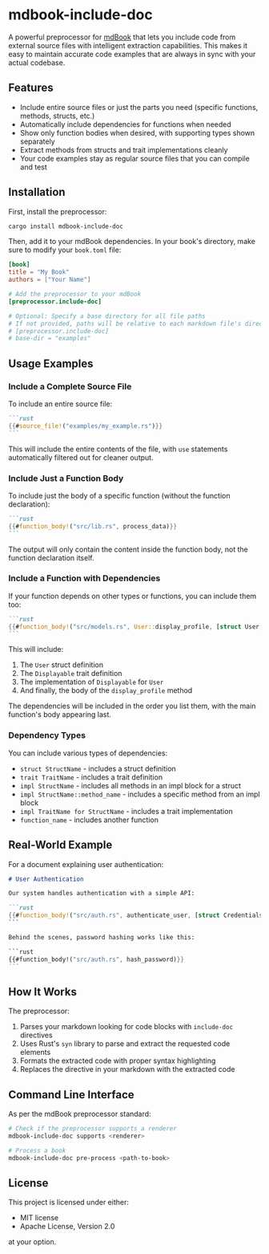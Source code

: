 # mdbook-include-doc

A powerful preprocessor for [mdBook](https://rust-lang.github.io/mdBook/) that lets you include code from external source files with intelligent extraction capabilities. This makes it easy to maintain accurate code examples that are always in sync with your actual codebase.

## Features

- Include entire source files or just the parts you need (specific functions, methods, structs, etc.)
- Automatically include dependencies for functions when needed
- Show only function bodies when desired, with supporting types shown separately
- Extract methods from structs and trait implementations cleanly
- Your code examples stay as regular source files that you can compile and test

## Installation

First, install the preprocessor:

```bash
cargo install mdbook-include-doc
```

Then, add it to your mdBook dependencies. In your book's directory, make sure to modify your `book.toml` file:

```toml
[book]
title = "My Book"
authors = ["Your Name"]

# Add the preprocessor to your mdBook
[preprocessor.include-doc]

# Optional: Specify a base directory for all file paths
# If not provided, paths will be relative to each markdown file's directory
# [preprocessor.include-doc]
# base-dir = "examples"
```

## Usage Examples

### Include a Complete Source File

To include an entire source file:

````markdown
```rust
{{#source_file!("examples/my_example.rs")}}
```
````

This will include the entire contents of the file, with `use` statements automatically filtered out for cleaner output.

### Include Just a Function Body

To include just the body of a specific function (without the function declaration):

````markdown
```rust
{{#function_body!("src/lib.rs", process_data)}}
```
````

The output will only contain the content inside the function body, not the function declaration itself.

### Include a Function with Dependencies

If your function depends on other types or functions, you can include them too:

````markdown
```rust
{{#function_body!("src/models.rs", User::display_profile, [struct User, trait Displayable, impl Displayable for User])}}
```
````

This will include:
1. The `User` struct definition
2. The `Displayable` trait definition
3. The implementation of `Displayable` for `User`
4. And finally, the body of the `display_profile` method

The dependencies will be included in the order you list them, with the main function's body appearing last.

### Dependency Types

You can include various types of dependencies:

- `struct StructName` - includes a struct definition
- `trait TraitName` - includes a trait definition
- `impl StructName` - includes all methods in an impl block for a struct
- `impl StructName::method_name` - includes a specific method from an impl block
- `impl TraitName for StructName` - includes a trait implementation
- `function_name` - includes another function

## Real-World Example

For a document explaining user authentication:

````markdown
# User Authentication

Our system handles authentication with a simple API:

```rust
{{#function_body!("src/auth.rs", authenticate_user, [struct Credentials, struct User, fn validate_password])}}
```

Behind the scenes, password hashing works like this:

```rust
{{#function_body!("src/auth.rs", hash_password)}}
```
````

## How It Works

The preprocessor:

1. Parses your markdown looking for code blocks with `include-doc` directives
2. Uses Rust's `syn` library to parse and extract the requested code elements
3. Formats the extracted code with proper syntax highlighting
4. Replaces the directive in your markdown with the extracted code

## Command Line Interface

As per the mdBook preprocessor standard:

```bash
# Check if the preprocessor supports a renderer
mdbook-include-doc supports <renderer>

# Process a book
mdbook-include-doc pre-process <path-to-book>
```

## License

This project is licensed under either:

- MIT license
- Apache License, Version 2.0

at your option.